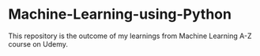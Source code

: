 # Machine-Learning-using-Python
This repository is the outcome of my learnings from Machine Learning A-Z course on Udemy. 
